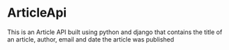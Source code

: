 # ArticleApi
This is an Article API built using python and django that contains the title of an article, author, email and date the article was published 
